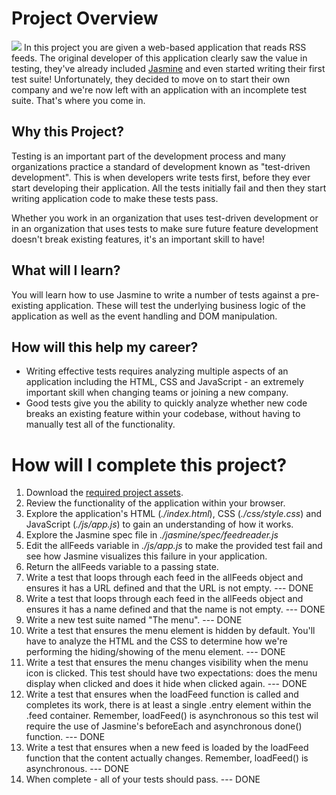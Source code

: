 # Project Overview
![](http://progressed.io/bar/90?title=Progress)
In this project you are given a web-based application that reads RSS feeds. The original developer of this application clearly saw the value in testing, they've already included [Jasmine](http://jasmine.github.io/) and even started writing their first test suite! Unfortunately, they decided to move on to start their own company and we're now left with an application with an incomplete test suite. That's where you come in.


## Why this Project?

Testing is an important part of the development process and many organizations practice a standard of development known as "test-driven development". This is when developers write tests first, before they ever start developing their application. All the tests initially fail and then they start writing application code to make these tests pass.

Whether you work in an organization that uses test-driven development or in an organization that uses tests to make sure future feature development doesn't break existing features, it's an important skill to have!


## What will I learn?

You will learn how to use Jasmine to write a number of tests against a pre-existing application. These will test the underlying business logic of the application as well as the event handling and DOM manipulation.


## How will this help my career?

* Writing effective tests requires analyzing multiple aspects of an application including the HTML, CSS and JavaScript - an extremely important skill when changing teams or joining a new company.
* Good tests give you the ability to quickly analyze whether new code breaks an existing feature within your codebase, without having to manually test all of the functionality.


# How will I complete this project?

1. Download the [required project assets](http://github.com/udacity/frontend-nanodegree-feedreader).
2. Review the functionality of the application within your browser.
3. Explore the application's HTML (*./index.html*), CSS (*./css/style.css*) and JavaScript (*./js/app.js*) to gain an understanding of how it works.
4. Explore the Jasmine spec file in *./jasmine/spec/feedreader.js*
5. Edit the allFeeds variable in *./js/app.js* to make the provided test fail and see how Jasmine visualizes this failure in your application.
6. Return the allFeeds variable to a passing state. 
7. Write a test that loops through each feed in the allFeeds object and ensures it has a URL defined and that the URL is not empty.  --- DONE
8. Write a test that loops through each feed in the allFeeds object and ensures it has a name defined and that the name is not empty.  --- DONE
9. Write a new test suite named "The menu".  --- DONE
10. Write a test that ensures the menu element is hidden by default. You'll have to analyze the HTML and the CSS to determine how we're performing the hiding/showing of the menu element.  --- DONE
11. Write a test that ensures the menu changes visibility when the menu icon is clicked. This test should have two expectations: does the menu display when clicked and does it hide when clicked again.  --- DONE
12. Write a test that ensures when the loadFeed function is called and completes its work, there is at least a single .entry element within the .feed container. Remember, loadFeed() is asynchronous so this test wil require the use of Jasmine's beforeEach and asynchronous done() function.  --- DONE
13. Write a test that ensures when a new feed is loaded by the loadFeed function that the content actually changes. Remember, loadFeed() is asynchronous.  --- DONE
14. When complete - all of your tests should pass.  --- DONE
